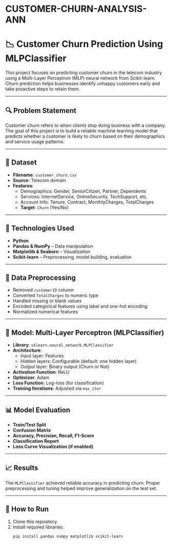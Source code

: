 # CUSTOMER-CHURN-ANALYSIS-ANN
# 📉 Customer Churn Prediction Using MLPClassifier

This project focuses on predicting customer churn in the telecom industry using a Multi-Layer Perceptron (MLP) neural network from Scikit-learn. Churn prediction helps businesses identify unhappy customers early and take proactive steps to retain them.

---

## 🔍 Problem Statement

Customer churn refers to when clients stop doing business with a company. The goal of this project is to build a reliable machine learning model that predicts whether a customer is likely to churn based on their demographics and service usage patterns.

---

## 📂 Dataset

- **Filename**: `customer_churn.csv`
- **Source**: Telecom domain
- **Features**:
  - Demographics: Gender, SeniorCitizen, Partner, Dependents
  - Services: InternetService, OnlineSecurity, TechSupport, etc.
  - Account Info: Tenure, Contract, MonthlyCharges, TotalCharges
  - **Target**: `Churn` (Yes/No)

---

## 🧪 Technologies Used

- **Python**
- **Pandas & NumPy** – Data manipulation
- **Matplotlib & Seaborn** – Visualization
- **Scikit-learn** – Preprocessing, model building, evaluation

---

## 🧹 Data Preprocessing

- Removed `customerID` column
- Converted `TotalCharges` to numeric type
- Handled missing or blank values
- Encoded categorical features using label and one-hot encoding
- Normalized numerical features

---

## 🤖 Model: Multi-Layer Perceptron (MLPClassifier)

- **Library**: `sklearn.neural_network.MLPClassifier`
- **Architecture**:
  - Input layer: Features
  - Hidden layers: Configurable (default: one hidden layer)
  - Output layer: Binary output (Churn or Not)
- **Activation Function**: ReLU
- **Optimizer**: Adam
- **Loss Function**: Log-loss (for classification)
- **Training Iterations**: Adjusted via `max_iter`

---

## 📊 Model Evaluation

- **Train/Test Split**
- **Confusion Matrix**
- **Accuracy, Precision, Recall, F1-Score**
- **Classification Report**
- **Loss Curve Visualization (if enabled)**

---

## 📈 Results

The `MLPClassifier` achieved reliable accuracy in predicting churn. Proper preprocessing and tuning helped improve generalization on the test set.

---

## 🚀 How to Run

1. Clone this repository.
2. Install required libraries:
   ```bash
   pip install pandas numpy matplotlib scikit-learn

